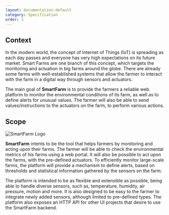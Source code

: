 ```yaml
---
layout: documentation-default
category: Specification
order: 1
---
```


## Context

In the modern world, the concept of Internet of Things (IoT) is spreading as each
day passes and everyone has very high expectations on its future market.
Smart Farms are one branch of this concept, which targets the monitoring and
actuation in big farms around the globe. There are already some farms with
well-established systems that allow the farmer to interact with the farm in
a digital way through sensors and actuators.

The main goal of **SmartFarm** is to provide the farmers a reliable web platform
to monitor the environmental conditions of its farm, as well as to define alerts
for unusual values. The farmer will also be able to send values/instructions
to the actuators on the farm, to perform various actions.

## Scope

![SmartFarm Logo](https://firebasestorage.googleapis.com/v0/b/smartfarm-9779d.appspot.com/o/logo-medium.png?alt=media&token=b6552b69-4a1f-4f29-9ab0-b342547f6904)

**SmartFarm** intents to be the tool that helps farmers by monitoring and acting
upon their farms. The farmer will be able to check the environmental metrics
of his farms using a web portal. It will also be possible to act upon the farms,
with the pre-defined actuators. To efficiently monitor large-scale farms,
the platform will provide a mechanism to define alerts, based on thresholds
and statistical information gathered by the sensors on the farm.

The platform is intended to be as flexible and extensible as possible, being
able to handle diverse sensors, such as, temperature, humidity, air pressure,
motion and more. It is also designed to be easy to the farmer to integrate newly
added sensors, although limited to pre-defined types. The platform also exposes
an HTTP API for other UI projects that desire to use the SmartFarm backend.